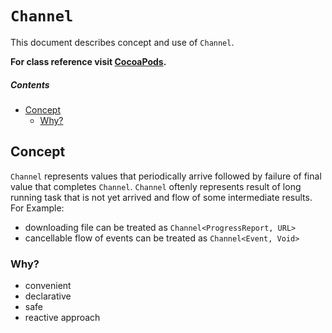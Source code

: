 # `Channel`
This document describes concept and use of `Channel`.

**For class reference visit [CocoaPods](http://cocoadocs.org/docsets/AsyncNinja/0.4.3/Classes/Channel.html).**

##### Contents
* [Concept](#concept)
	* [Why?](#why)

## Concept
`Channel` represents values that periodically arrive followed by failure of final value that completes `Channel`. `Channel` oftenly represents result of long running task that is not yet arrived and flow of some intermediate results. For Example:

* downloading file can be treated as `Channel<ProgressReport, URL>`
* cancellable flow of events can be treated as `Channel<Event, Void>`

### Why?
* convenient
* declarative
* safe
* reactive approach
